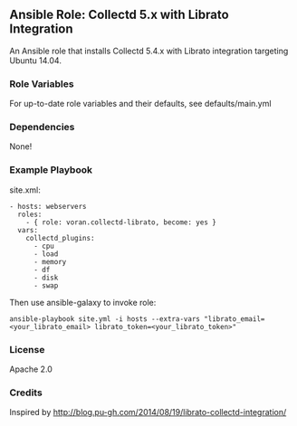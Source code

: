
## Ansible Role: Collectd 5.x with Librato Integration

An Ansible role that installs Collectd 5.4.x with Librato integration targeting Ubuntu 14.04.

### Role Variables

For up-to-date role variables and their defaults, see defaults/main.yml

### Dependencies

None!

### Example Playbook
site.xml:
```
- hosts: webservers
  roles:
    - { role: voran.collectd-librato, become: yes }
  vars:
    collectd_plugins:
      - cpu
      - load
      - memory
      - df
      - disk
      - swap
```

Then use ansible-galaxy to invoke role:
```
ansible-playbook site.yml -i hosts --extra-vars "librato_email=<your_librato_email> librato_token=<your_librato_token>"
```


### License

Apache 2.0

### Credits

Inspired by http://blog.pu-gh.com/2014/08/19/librato-collectd-integration/
